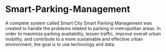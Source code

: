 # Smart-Parking-Management
A complete system called Smart City Smart Parking Management was created to handle the problems related to parking in metropolitan areas. In order to maximize parking availability, lessen traffic, improve overall urban mobility, and contribute to a more sustainable and effective urban environment, the goal is to use technology and data.
